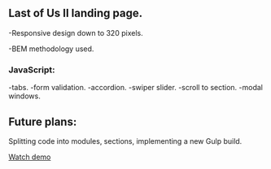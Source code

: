 ## Last of Us II landing page.

-Responsive design down to 320 pixels.

-BEM methodology used. 

### JavaScript:

-tabs.
-form validation.
-accordion.
-swiper slider.
-scroll to section.
-modal windows.

## Future plans:
Splitting code into modules, sections, implementing a new Gulp build.


[Watch demo](https://individualita.github.io/game_landing/)
